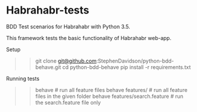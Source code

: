 # Habrahabr-tests
BDD Test scenarios for Habrahabr with Python 3.5.

This framework tests the basic functionality of Habrahabr web-app.

Setup

>> git clone git@github.com:StephenDavidson/python-bdd-behave.git
>> cd python-bdd-behave
>> pip install -r requirements.txt

Running tests

>> behave # run all feature files
>> behave features/ # run all feature files in the given folder
>> behave features/search.feature # run the search.feature file only
